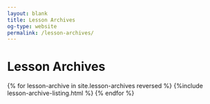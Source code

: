 ```yaml
---
layout: blank
title: Lesson Archives
og-type: website
permalink: /lesson-archives/
---
```


# Lesson Archives

{% for lesson-archive in site.lesson-archives reversed  %}
  {%include lesson-archive-listing.html %}
{% endfor %}

